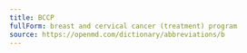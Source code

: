 ```yaml
---
title: BCCP
fullForm: breast and cervical cancer (treatment) program
source: https://openmd.com/dictionary/abbreviations/b
---
```

